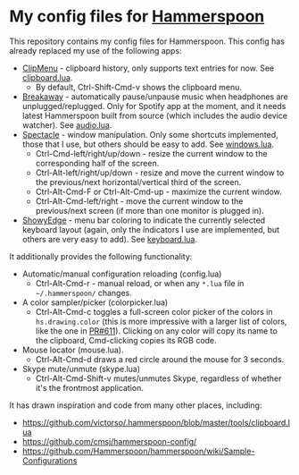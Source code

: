 # My config files for [Hammerspoon](http://www.hammerspoon.org)

This repository contains my config files for Hammerspoon. This config
has already replaced my use of the following apps:

- [ClipMenu](http://www.clipmenu.com) - clipboard history, only
  supports text entries for now. See
  [clipboard.lua](clipboard.lua).
  - By default, Ctrl-Shift-Cmd-v shows the clipboard menu.
- [Breakaway](http://www.macupdate.com/app/mac/23361/breakaway) -
  automatically pause/unpause music when headphones are
  unplugged/replugged. Only for Spotify app at the moment, and it
  needs latest Hammerspoon built from source (which includes the audio
  device watcher). See
  [audio.lua](audio.lua).
- [Spectacle](https://www.spectacleapp.com) - window
  manipulation. Only some shortcuts implemented, those that I use, but
  others should be easy to add.  See
  [windows.lua](windows.lua).
  - Ctrl-Cmd-left/right/up/down - resize the current window to the
    corresponding half of the screen.
  - Ctrl-Alt-left/right/up/down - resize and move the current window
    to the previous/next horizontal/vertical third of the screen.
  - Ctrl-Alt-Cmd-F or Ctrl-Alt-Cmd-up - maximize the current window.
  - Ctrl-Alt-Cmd-left/right - move the current window to the
    previous/next screen (if more than one monitor is plugged in).
- [ShowyEdge](https://pqrs.org/osx/ShowyEdge/index.html.en) - menu bar
  coloring to indicate the currently selected keyboard layout (again,
  only the indicators I use are implemented, but others are very easy
  to add). See
  [keyboard.lua](keyboard.lua).

It additionally provides the following functionality:

- Automatic/manual configuration reloading (config.lua)
  - Ctrl-Alt-Cmd-r - manual reload, or when any `*.lua` file in
    `~/.hammerspoon/` changes.
- A color sampler/picker (colorpicker.lua)
  - Ctrl-Alt-Cmd-c toggles a full-screen color picker of the colors in
    `hs.drawing.color` (this is more impressive with a larger list of
    colors, like the one in
    [PR#611](https://github.com/Hammerspoon/hammerspoon/pull/611/files)). Clicking
    on any color will copy its name to the clipboard, Cmd-clicking
    copies its RGB code.
- Mouse locator (mouse.lua).
  - Ctrl-Alt-Cmd-d draws a red circle around the mouse for 3 seconds.
- Skype mute/unmute (skype.lua)
  - Ctrl-Alt-Cmd-Shift-v mutes/unmutes Skype, regardless of whether
    it's the frontmost application.

It has drawn inspiration and code from many other places, including:

- https://github.com/victorso/.hammerspoon/blob/master/tools/clipboard.lua
- https://github.com/cmsj/hammerspoon-config/
- https://github.com/Hammerspoon/hammerspoon/wiki/Sample-Configurations
  
